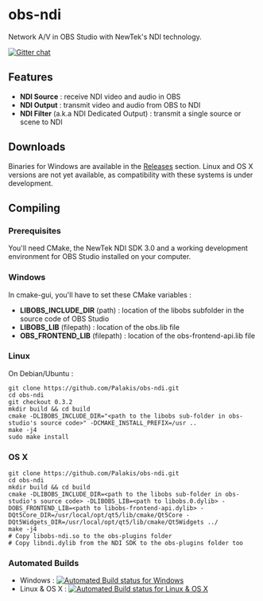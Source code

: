 obs-ndi
==============

Network A/V in OBS Studio with NewTek's NDI technology.  

[![Gitter chat](https://badges.gitter.im/obs-ndi/obs-ndi.png)](https://gitter.im/obs-ndi/obs-ndi)


## Features
- **NDI Source** : receive NDI video and audio in OBS
- **NDI Output** : transmit video and audio from OBS to NDI
- **NDI Filter** (a.k.a NDI Dedicated Output) : transmit a single source or scene to NDI

## Downloads
Binaries for Windows are available in the [Releases](https://github.com/Palakis/obs-ndi/releases) section. Linux and OS X versions are not yet available, as compatibility with these systems is under development.

## Compiling
### Prerequisites
You'll need CMake, the NewTek NDI SDK 3.0 and a working development environment for OBS Studio installed on your computer.

### Windows
In cmake-gui, you'll have to set these CMake variables :
- **LIBOBS_INCLUDE_DIR** (path) : location of the libobs subfolder in the source code of OBS Studio
- **LIBOBS_LIB** (filepath) : location of the obs.lib file
- **OBS_FRONTEND_LIB** (filepath) : location of the obs-frontend-api.lib file

### Linux
On Debian/Ubuntu :  
```
git clone https://github.com/Palakis/obs-ndi.git
cd obs-ndi
git checkout 0.3.2
mkdir build && cd build
cmake -DLIBOBS_INCLUDE_DIR="<path to the libobs sub-folder in obs-studio's source code>" -DCMAKE_INSTALL_PREFIX=/usr ..
make -j4
sudo make install
```

### OS X
```
git clone https://github.com/Palakis/obs-ndi.git
cd obs-ndi
mkdir build && cd build
cmake -DLIBOBS_INCLUDE_DIR=<path to the libobs sub-folder in obs-studio's source code> -DLIBOBS_LIB=<path to libobs.0.dylib> -DOBS_FRONTEND_LIB=<path to libobs-frontend-api.dylib> -DQt5Core_DIR=/usr/local/opt/qt5/lib/cmake/Qt5Core -DQt5Widgets_DIR=/usr/local/opt/qt5/lib/cmake/Qt5Widgets ../
make -j4
# Copy libobs-ndi.so to the obs-plugins folder
# Copy libndi.dylib from the NDI SDK to the obs-plugins folder too
```

### Automated Builds
- Windows : [![Automated Build status for Windows](https://ci.appveyor.com/api/projects/status/github/Palakis/obs-ndi)](https://ci.appveyor.com/project/Palakis/obs-ndi/history)
- Linux & OS X : [![Automated Build status for Linux & OS X](https://travis-ci.org/Palakis/obs-ndi.svg?branch=master)](https://travis-ci.org/Palakis/obs-ndi)

